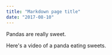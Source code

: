 ```yaml
---
title: "Markdown page title"
date: "2017-08-10"
---
```


Pandas are really sweet.

Here's a video of a panda eating sweets.